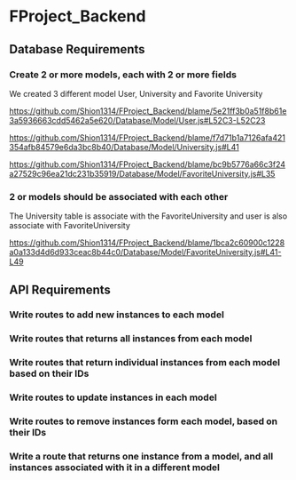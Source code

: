# FProject_Backend

## Database Requirements
### Create 2 or more models, each with 2 or more fields
>
We created 3 different model User, University and Favorite University
>
https://github.com/Shion1314/FProject_Backend/blame/5e21ff3b0a51f8b61e3a5936663cdd5462a5e620/Database/Model/User.js#L52C3-L52C23
>
https://github.com/Shion1314/FProject_Backend/blame/f7d71b1a7126afa421354afb84579e6da3bc8b40/Database/Model/University.js#L41
>
https://github.com/Shion1314/FProject_Backend/blame/bc9b5776a66c3f24a27529c96ea21dc231b35919/Database/Model/FavoriteUniversity.js#L35

### 2 or models should be associated with each other
>
The University table is associate with the FavoriteUniversity and user is also associate with FavoriteUniversity
>
https://github.com/Shion1314/FProject_Backend/blame/1bca2c60900c1228a0a133d4d6d933ceac8b44c0/Database/Model/FavoriteUniversity.js#L41-L49
>
>
## API Requirements

### Write routes to add new instances to each model

### Write routes that returns all instances from each model

### Write routes that return individual instances from each model based on their IDs

### Write routes to update instances in each model

### Write routes to remove instances form each model, based on their IDs

### Write a route that returns one instance from a model, and all instances associated with it in a different model
